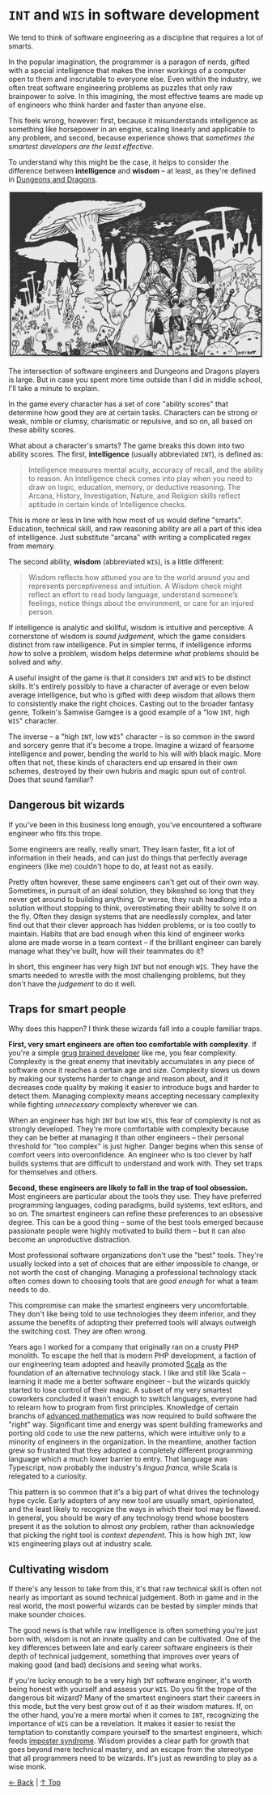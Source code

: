 # `INT` and `WIS` in software development

We tend to think of software engineering as a discipline that requires a lot of smarts.

In the popular imagination, the programmer is a paragon of nerds, gifted with a special intelligence that makes the inner workings of a computer open to them and inscrutable to everyone else. Even within the industry, we often treat software engineering problems as puzzles that only raw brainpower to solve. In this imagining, the most effective teams are made up of engineers who think harder and faster than anyone else.

This feels wrong, however: first, because it misunderstands intelligence as something like horsepower in an engine, scaling linearly and applicable to any problem, and second, because experience shows that _sometimes the smartest developers are the least effective._

To understand why this might be the case, it helps to consider the difference between **intelligence** and **wisdom** – at least, as they're defined in [Dungeons and Dragons](https://en.wikipedia.org/wiki/Dungeons_%26_Dragons).

![image](../../images/dnd.gif)

The intersection of software engineers and Dungeons and Dragons players is large. But in case you spent more time outside than I did in middle school, I'll take a minute to explain.

In the game every character has a set of core "ability scores" that determine how good they are at certain tasks. Characters can be strong or weak, nimble or clumsy, charismatic or repulsive, and so on, all based on these ability scores.

What about a character's smarts? The game breaks this down into two ability scores. The first, **intelligence** (usually abbreviated `INT`), is defined as:

> Intelligence measures mental acuity, accuracy of recall, and the ability to reason. An Intelligence check comes into play when you need to draw on logic, education, memory, or deductive reasoning. The Arcana, History, Investigation, Nature, and Religion skills reflect aptitude in certain kinds of Intelligence checks.

This is more or less in line with how most of us would define "smarts". Education, technical skill, and raw reasoning ability are all a part of this idea of intelligence. Just substitute "arcana" with writing a complicated regex from memory.

The second ability, **wisdom** (abbreviated `WIS`), is a little different:

> Wisdom reflects how attuned you are to the world around you and represents perceptiveness and intuition. A Wisdom check might reflect an effort to read body language, understand someone’s feelings, notice things about the environment, or care for an injured person.

If intelligence is analytic and skillful, wisdom is intuitive and perceptive. A cornerstone of wisdom is _sound judgement_, which the game considers distinct from raw intelligence. Put in simpler terms, if intelligence informs _how_ to solve a problem, wisdom helps determine _what_ problems should be solved and _why_.

A useful insight of the game is that it considers `INT` and `WIS` to be distinct skills. It's entirely possibly to have a character of average or even below average intelligence, but who is gifted with deep wisdom that allows them to consistently make the right choices. Casting out to the broader fantasy genre, Tolkein's Samwise Gamgee is a good example of a "low `INT`, high `WIS`" character.

The inverse – a "high `INT`, low `WIS`" character – is so common in the sword and sorcery genre that it's become a trope. Imagine a wizard of fearsome intelligence and power, bending the world to his will with black magic. More often that not, these kinds of characters end up ensared in their own schemes, destroyed by their own hubris and magic spun out of control. Does that sound familiar?

## Dangerous bit wizards

If you've been in this business long enough, you've encountered a software engineer who fits this trope.

Some engineers are really, really smart. They learn faster, fit a lot of information in their heads, and can just do things that perfectly average engineers (like me) couldn't hope to do, at least not as easily.

Pretty often however, these same engineers can't get out of their own way. Sometimes, in pursuit of an ideal solution, they bikeshed so long that they never get around to building anything. Or worse, they rush headlong into a solution without stopping to think, overestimating their ability to solve it on the fly. Often they design systems that are needlessly complex, and later find out that their clever approach has hidden problems, or is too costly to maintain. Habits that are bad enough when this kind of engineer works alone are made worse in a team context – if the brilliant engineer can barely manage what they've built, how will their teammates do it?

In short, this engineer has very high `INT` but not enough `WIS`. They have the smarts needed to wrestle with the most challenging problems, but they don't have the _judgement_ to do it well.

## Traps for smart people

Why does this happen? I think these wizards fall into a couple familiar traps.

__First, very smart engineers are often too comfortable with complexity__. If you're a simple [grug brained developer](https://grugbrain.dev/) like me, you fear complexity. Complexity is the great enemy that inevitably accumulates in any piece of software once it reaches a certain age and size. Complexity slows us down by making our systems harder to change and reason about, and it decreases code quality by making it easier to introduce bugs and harder to detect them. Managing complexity means accepting necessary complexity while fighting _unnecessary_ complexity wherever we can.

When an engineer has high `INT` but low `WIS`, this fear of complexity is not as strongly developed. They're more comfortable with complexity because they can be better at managing it than other engineers – their personal threshold for "too complex" is just higher. Danger begins when this sense of comfort veers into overconfidence. An engineer who is too clever by half builds systems that are difficult to understand and work with. They set traps for themselves and others.

__Second, these engineers are likely to fall in the trap of tool obsession.__ Most engineers are particular about the tools they use. They have preferred programming languages, coding paradigms, build systems, text editors, and so on. The smartest engineers can refine these preferences to an obsessive degree. This can be a good thing – some of the best tools emerged because passionate people were highly motivated to build them – but it can also become an unproductive distraction.

Most professional software organizations don't use the "best" tools. They're usually locked into a set of choices that are either impossible to change, or not worth the cost of changing. Managing a professional technology stack often comes down to choosing tools that are _good enough_ for what a team needs to do.

This compromise can make the smartest engineers very uncomfortable. They don't like being told to use technologies they deem inferior, and they assume the benefits of adopting their preferred tools will always outweigh the switching cost. They are often wrong.

Years ago I worked for a company that originally ran on a crusty PHP monolith. To escape the hell that is modern PHP development, a faction of our engineering team adopted and heavily promoted [Scala](https://en.wikipedia.org/wiki/Scala_(programming_language)) as the foundation of an alternative technology stack. I like and still like Scala – learning it made me a better software engineer – but the wizards quickly started to lose control of their magic. A subset of my very smartest coworkers concluded it wasn't enough to switch languages, everyone had to relearn how to program from first principles. Knowledge of certain branchs of [advanced mathematics](https://en.wikipedia.org/wiki/Category_theory) was now required to build software the "right" way. Significant time and energy was spent building frameworks and porting old code to use the new patterns, which were intuitive only to a minority of engineers in the organization. In the meantime, another faction grew so frustrated that they adopted a completely different programming language which a much lower barrier to entry. That language was Typescript, now probably the industry's _lingua franca_, while Scala is relegated to a curiosity.

This pattern is so common that it's a big part of what drives the technology hype cycle. Early adopters of any new tool are usually smart, opinionated, and the least likely to recognize the ways in which their tool may be flawed. In general, you should be wary of any technology trend whose boosters present it as the solution to almost _any_ problem, rather than acknowledge that picking the right tool is _context dependent_. This is how high `INT`, low `WIS` engineering plays out at industry scale.

## Cultivating wisdom

If there's any lesson to take from this, it's that raw technical skill is often not nearly as important as sound technical judgement. Both in game and in the real world, the most powerful wizards can be bested by simpler minds that make sounder choices.

The good news is that while raw intelligence is often something you're just born with, wisdom is not an innate quality and can be cultivated. One of the key differences between late and early career software engineers is their depth of technical judgement, something that improves over years of making good (and bad) decisions and seeing what works.

If you're lucky enough to be a very high `INT` software engineer, it's worth being honest with yourself and assess your `WIS`. Do you fit the trope of the dangerous bit wizard? Many of the smartest engineers start their careers in this mode, but the very best grow out of it as their wisdom matures. If, on the other hand, you're a mere mortal when it comes to `INT`, recognizing the importance of `WIS` can be a revelation. It makes it easier to resist the temptation to constantly compare yourself to the smartest engineers, which feeds [imposter syndrome](https://en.wikipedia.org/wiki/Impostor_syndrome). Wisdom provides a clear path for growth that goes beyond mere technical mastery, and an escape from the stereotype that all programmers need to be wizards. It's just as rewarding to play as a wise monk.

[← Back](https://olmsted.io) | [↑ Top](#top)
